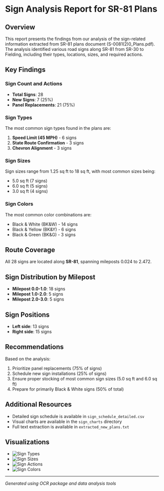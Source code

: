 # Sign Analysis Report for SR-81 Plans

## Overview
This report presents the findings from our analysis of the sign-related information extracted from SR-81 plans document (S-0081(2)0_Plans.pdf). The analysis identified various road signs along SR-81 from SR-30 to Fielding, including their types, locations, sizes, and required actions.

## Key Findings

### Sign Count and Actions
- **Total Signs**: 28
- **New Signs**: 7 (25%)
- **Panel Replacements**: 21 (75%)

### Sign Types
The most common sign types found in the plans are:
1. **Speed Limit (45 MPH)** - 6 signs
2. **State Route Confirmation** - 3 signs
3. **Chevron Alignment** - 3 signs

### Sign Sizes
Sign sizes range from 1.25 sq ft to 18 sq ft, with most common sizes being:
- 5.0 sq ft (7 signs)
- 6.0 sq ft (5 signs)
- 3.0 sq ft (4 signs)

### Sign Colors
The most common color combinations are:
- Black & White (BK&W) - 14 signs
- Black & Yellow (BK&Y) - 6 signs
- Black & Green (BK&G) - 3 signs

## Route Coverage
All 28 signs are located along **SR-81**, spanning mileposts 0.024 to 2.472.

## Sign Distribution by Milepost
- **Milepost 0.0-1.0**: 18 signs
- **Milepost 1.0-2.0**: 5 signs
- **Milepost 2.0-3.0**: 5 signs

## Sign Positions
- **Left side**: 13 signs
- **Right side**: 15 signs

## Recommendations
Based on the analysis:
1. Prioritize panel replacements (75% of signs)
2. Schedule new sign installations (25% of signs)
3. Ensure proper stocking of most common sign sizes (5.0 sq ft and 6.0 sq ft)
4. Prepare for primarily Black & White signs (50% of total)

## Additional Resources
- Detailed sign schedule is available in `sign_schedule_detailed.csv`
- Visual charts are available in the `sign_charts` directory
- Full text extraction is available in `extracted_new_plans.txt`

## Visualizations
- ![Sign Types](sign_charts/sign_types.png)
- ![Sign Sizes](sign_charts/sign_sizes.png)
- ![Sign Actions](sign_charts/sign_actions.png)
- ![Sign Colors](sign_charts/sign_colors.png)

---
*Generated using OCR package and data analysis tools* 